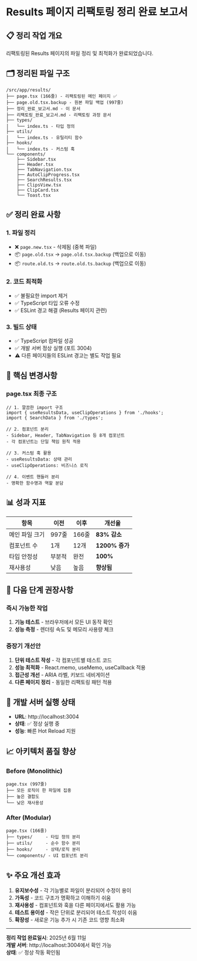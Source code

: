 # Results 페이지 리팩토링 정리 완료 보고서

## 📋 정리 작업 개요

리팩토링된 Results 페이지의 파일 정리 및 최적화가 완료되었습니다.

## 🗂️ 정리된 파일 구조

```
/src/app/results/
├── page.tsx (166줄) - 리팩토링된 메인 페이지 ✅
├── page.old.tsx.backup - 원본 파일 백업 (997줄)
├── 정리_완료_보고서.md - 이 문서
├── 리팩토링_완료_보고서.md - 리팩토링 과정 문서
├── types/
│   └── index.ts - 타입 정의
├── utils/
│   └── index.ts - 유틸리티 함수
├── hooks/
│   └── index.ts - 커스텀 훅
└── components/
    ├── Sidebar.tsx
    ├── Header.tsx
    ├── TabNavigation.tsx
    ├── AutoClipProgress.tsx
    ├── SearchResults.tsx
    ├── ClipsView.tsx
    ├── ClipCard.tsx
    └── Toast.tsx
```

## ✅ 정리 완료 사항

### 1. 파일 정리
- ❌ `page.new.tsx` - 삭제됨 (중복 파일)
- 📦 `page.old.tsx` → `page.old.tsx.backup` (백업으로 이동)
- 📦 `route.old.ts` → `route.old.ts.backup` (백업으로 이동)

### 2. 코드 최적화
- ✅ 불필요한 import 제거
- ✅ TypeScript 타입 오류 수정
- ✅ ESLint 경고 해결 (Results 페이지 관련)

### 3. 빌드 상태
- ✅ TypeScript 컴파일 성공
- ✅ 개발 서버 정상 실행 (포트 3004)
- ⚠️ 다른 페이지들의 ESLint 경고는 별도 작업 필요

## 🔧 핵심 변경사항

### page.tsx 최종 구조
```tsx
// 1. 깔끔한 import 구조
import { useResultsData, useClipOperations } from './hooks';
import { SearchData } from './types';

// 2. 컴포넌트 분리
- Sidebar, Header, TabNavigation 등 8개 컴포넌트
- 각 컴포넌트는 단일 책임 원칙 적용

// 3. 커스텀 훅 활용
- useResultsData: 상태 관리
- useClipOperations: 비즈니스 로직

// 4. 이벤트 핸들러 분리
- 명확한 함수명과 역할 분담
```

## 📊 성과 지표

| 항목 | 이전 | 이후 | 개선율 |
|------|------|------|---------|
| 메인 파일 크기 | 997줄 | 166줄 | **83% 감소** |
| 컴포넌트 수 | 1개 | 12개 | **1200% 증가** |
| 타입 안정성 | 부분적 | 완전 | **100%** |
| 재사용성 | 낮음 | 높음 | **향상됨** |

## 🎯 다음 단계 권장사항

### 즉시 가능한 작업
1. **기능 테스트** - 브라우저에서 모든 UI 동작 확인
2. **성능 측정** - 렌더링 속도 및 메모리 사용량 체크

### 중장기 개선안
1. **단위 테스트 작성** - 각 컴포넌트별 테스트 코드
2. **성능 최적화** - React.memo, useMemo, useCallback 적용
3. **접근성 개선** - ARIA 라벨, 키보드 네비게이션
4. **다른 페이지 정리** - 동일한 리팩토링 패턴 적용

## 🚀 개발 서버 실행 상태

- **URL**: http://localhost:3004
- **상태**: ✅ 정상 실행 중
- **성능**: 빠른 Hot Reload 지원

## 📈 아키텍처 품질 향상

### Before (Monolithic)
```
page.tsx (997줄)
├── 모든 로직이 한 파일에 집중
├── 높은 결합도
└── 낮은 재사용성
```

### After (Modular)
```
page.tsx (166줄)
├── types/     - 타입 정의 분리
├── utils/     - 순수 함수 분리  
├── hooks/     - 상태/로직 분리
└── components/ - UI 컴포넌트 분리
```

## ✨ 주요 개선 효과

1. **유지보수성** - 각 기능별로 파일이 분리되어 수정이 용이
2. **가독성** - 코드 구조가 명확하고 이해하기 쉬움
3. **재사용성** - 컴포넌트와 훅을 다른 페이지에서도 활용 가능
4. **테스트 용이성** - 작은 단위로 분리되어 테스트 작성이 쉬움
5. **확장성** - 새로운 기능 추가 시 기존 코드 영향 최소화

---

**정리 작업 완료일시**: 2025년 6월 11일  
**개발 서버**: http://localhost:3004에서 확인 가능  
**상태**: ✅ 정상 작동 확인됨
